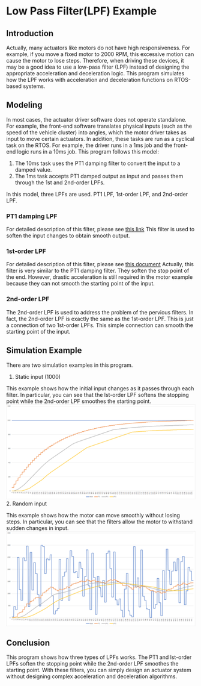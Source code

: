 # Low Pass Filter(LPF) Example

## Introduction
Actually, many actuators like motors do not have high responsiveness. For example, if you move a fixed motor to 2000 RPM, this excessive motion can cause the motor to lose steps. Therefore, when driving these devices, it may be a good idea to use a low-pass filter (LPF) instead of designing the appropriate acceleration and deceleration logic. This program simulates how the LPF works with acceleration and deceleration functions on RTOS-based systems.

## Modeling
In most cases, the actuator driver software does not operate standalone. For example, the front-end software translates physical inputs (such as the speed of the vehicle cluster) into angles, which the motor driver takes as input to move certain actuators. In addition, these tasks are run as a cyclical task on the RTOS. For example, the driver runs in a 1ms job and the front-end logic runs in a 10ms job. This program follows this model:

1. The 10ms task uses the PT1 damping filter to convert the input to a damped value.
2. The 1ms task accepts PT1 damped output as input and passes them through the 1st and 2nd-order LPFs.

In this model, three LPFs are used. PT1 LPF, 1st-order LPF, and 2nd-order LPF.

### PT1 damping LPF
For detailed description of this filter, please see [this link](https://infosys.beckhoff.com/english.php?content=../content/1033/tcplclibbabasic/html/tcplclibbabasic_pt2.htm&id=)
This filter is used to soften the input changes to obtain smooth output.

### 1st-order LPF
For detailed description of this filter, please see [this document](https://github.com/hcyang1012/Filter_Example/raw/master/docs/002-04780_AN204780_F2MC_16FX_Family_Stepper_Motor_Controller.pdf)
Actually, this filter is very similar to the PT1 damping filter. They soften the stop point of the end. However, drastic acceleration is still required in the motor example because they can not smooth the starting point of the input. 

### 2nd-order LPF
The 2nd-order LPF is used to address the problem of the pervious filters. In fact, the 2nd-order LPF is exactly the same as the 1st-order LPF. This is just a connection of two 1st-order LPFs. This simple connection can smooth the starting point of the input.

## Simulation Example
There are two simulation examples in this program.

1. Static input (1000)

This example shows how the initial input changes as it passes through each filter. In particular, you can see that the lst-order LPF softens the stopping point while the 2nd-order LPF smoothes the starting point.
![N=6 Example](https://github.com/hcyang1012/Filter_Example/raw/master/samples/N_6_SimpleInput.png)
2. Random input

This example shows how the motor can move smoothly without losing steps. In particular, you can see that the filters allow the motor to withstand sudden changes in input.
![N=6 Random Example](https://github.com/hcyang1012/Filter_Example/raw/master/samples/N_6_RandomInput.png)

## Conclusion
This program shows how three types of LPFs works. The PT1 and lst-order LPFs soften the stopping point while the 2nd-order LPF smoothes the starting point. With these filters, you can simply design an actuator system without designing complex acceleration and deceleration algorithms.
